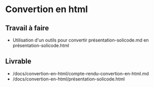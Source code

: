 # Convertion en html 

## Travail à faire

- Utilisation d'un outils pour convertir présentation-solicode.md en présentation-solicode.html

## Livrable 

- /docs/convertion-en-html/compte-rendu-convertion-en-html.md
- /docs/convertion-en-html/présentation-solicode.html